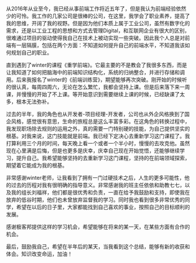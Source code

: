 从2016年从业至今，我已经从事前端工作将近五年了，但是我认为前端经验依然少的可怜。我工作的几家公司是很棒的公司，在这里，我学会了职业素养，提高了我的思维，开阔了我的视野。但是因为他们本质上属于工业公司，虽然有数字化的需求，还是以工业工程的思想和方式去管理Digital，和互联网企业有很大的区别，很难通过项目的驱动使得我自己在技术上被动实现一些突破。因此我个人总是对前端有一层隔膜，包括在两个方面：不知道如何提升自己的前端水平，不知道我该如何规划自己的职业。

直到遇到了winter的课程《重学前端》。它最主要的不是教会了我很多东西，而是让我知道了如何把脑海中的前端知识结构化，系统的归纳整合，并进行存储和调用。后来我报名了winter的《前端训练营》，期望能够再次突破。刚开始的时候听的很认真，每周四周六，无论在怎么繁忙，我都会坚持上课。但是后来落下来一周课，并慢慢的开始了不上课。等开始意识到需要继续上课的时候，已经缺课了太多，根本无法弥补。

过去的半年，我的角色也从开发者-项目经理-开发者，公司也从外企风格换到了国企风格，感觉很有意思，生命的旅程总是这么丰富多彩。在这角色的转换过程中，我发现职场除去规则的运用之外，真的需要一门特别硬的技能，为自己提供坚实的根基。对我来说，这门技能就是前端。我已经下定决心去重新学习这门课程了。我打算利用三个月的时间，每天晚上看一个或者一个半小时，慢慢的去攻克他。虽然现在心里满是后悔，但是也更多是庆幸，庆幸自己现在开始觉悟，还能够继续学习，提升自己。我希望能够坚持的去重新学习这门课程，坚持的在前端领域探索，期望着它能成为我的根基。

非常感谢winter老师，让我看到了拥有一门过硬技术之后，人生的更多可能性，他的过去的历程对我有很明确的指导意义。非常感谢我的班主任依依和助教七七，以及我的组长刘福祥，他们都是很优秀和负责，一直在给予我鼓励和支持，即使我在放弃的低谷时期，他们也未曾放弃监督我的学习。同时我也看到很多非常优秀的同学，希望在以后的日子里，大家都能找到自己喜欢的事业，按照自己的目标顺利的发展。

感谢极客邦提供这样的学习机会，希望能够在将来的某一天，在某些方面有合作的机会。

最后，鼓励我自己，希望在半年后的某天，当我看到这个总结，能够有新的收获和体会。知识改变命运，加油！
